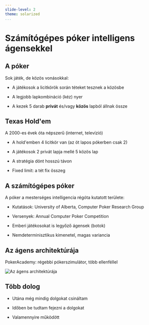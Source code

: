 ```yaml
---
slide-level: 2
theme: solarized
...
```



Számítógépes póker intelligens ágensekkel
=========================================


A póker
-------

Sok játék, de közös vonásokkal:

- A játékosok a licitkörök során téteket tesznek a közösbe

- A legjobb lapkombináció (kéz) nyer

- A kezek 5 darab __privát__ és/vagy __közös__ lapból állnak össze


Texas Hold'em
-------------

A 2000-es évek óta népszerű (internet, televízió)

- A hold'emben 4 licitkör van (az öt lapos pókerben csak 2)

- A játékosok 2 privát lapja mellé 5 közös lap

- A stratégia dönt hosszú távon

- Fixed limit: a tét fix összeg


A számítógépes póker
--------------------

A póker a mesterséges intelligencia régóta kutatott területe:

- Kutatások: University of Alberta, Computer Poker Research Group

- Versenyek: Annual Computer Poker Competition

- Emberi játékosokat is legyőző ágensek (botok)

- Nemdeterminisztikus kimenetel, magas variancia


Az ágens architektúrája
-----------------------

PokerAcademy: régebbi pókerszimulátor, több ellenféllel

![Az ágens architektúrája](figures/poker_architecture.png)


Több dolog
----------

- Utána még mindig dolgokat csináltam

- Időben be tudtam fejezni a dolgokat

- Valamennyire működött


